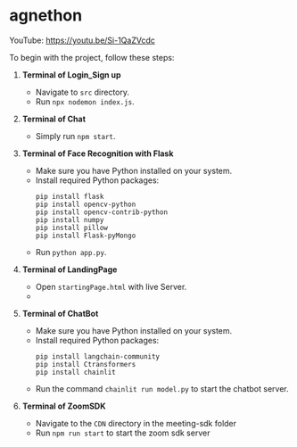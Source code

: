 # agnethon

YouTube: https://youtu.be/Si-1QaZVcdc

To begin with the project, follow these steps:

1. **Terminal of Login_Sign up**
    - Navigate to `src` directory.
    - Run `npx nodemon index.js`.

2. **Terminal of Chat**
    - Simply run `npm start`.

3. **Terminal of Face Recognition with Flask**
    - Make sure you have Python installed on your system.
    - Install required Python packages:
        ```
        pip install flask
        pip install opencv-python
        pip install opencv-contrib-python
        pip install numpy
        pip install pillow
        pip install Flask-pyMongo
        ```
    - Run `python app.py`.

4. **Terminal of LandingPage**
    - Open `startingPage.html` with live Server.
    - 
5. **Terminal of ChatBot**
    - Make sure you have Python installed on your system.
    - Install required Python packages:
        ```
        pip install langchain-community
        pip install Ctransformers
        pip install chainlit
        ```
   - Run the command `chainlit run model.py` to start the chatbot server.
6. **Terminal of ZoomSDK**
     - Navigate to the `CDN` directory in the meeting-sdk folder
     - Run `npm run start` to start the zoom sdk server

